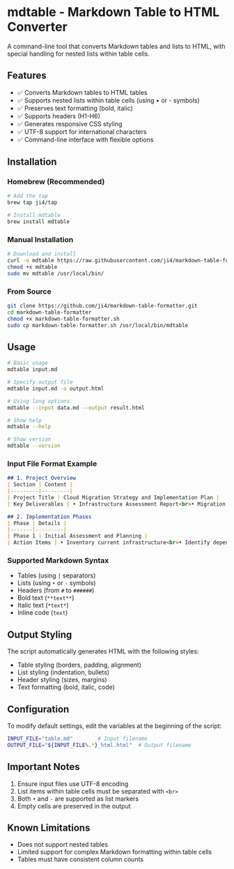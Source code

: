 # mdtable - Markdown Table to HTML Converter

A command-line tool that converts Markdown tables and lists to HTML, with special handling for nested lists within table cells.

## Features

- ✅ Converts Markdown tables to HTML tables
- ✅ Supports nested lists within table cells (using • or - symbols)
- ✅ Preserves text formatting (bold, italic)
- ✅ Supports headers (H1-H6)
- ✅ Generates responsive CSS styling
- ✅ UTF-8 support for international characters
- ✅ Command-line interface with flexible options

## Installation

### Homebrew (Recommended)

```bash
# Add the tap
brew tap ji4/tap

# Install mdtable
brew install mdtable
```

### Manual Installation

```bash
# Download and install
curl -o mdtable https://raw.githubusercontent.com/ji4/markdown-table-formatter/main/markdown-table-formatter.sh
chmod +x mdtable
sudo mv mdtable /usr/local/bin/
```

### From Source

```bash
git clone https://github.com/ji4/markdown-table-formatter.git
cd markdown-table-formatter
chmod +x markdown-table-formatter.sh
sudo cp markdown-table-formatter.sh /usr/local/bin/mdtable
```

## Usage

```bash
# Basic usage
mdtable input.md

# Specify output file
mdtable input.md -o output.html

# Using long options
mdtable --input data.md --output result.html

# Show help
mdtable --help

# Show version
mdtable --version
```

### Input File Format Example

```markdown
## 1. Project Overview
| Section | Content |
|---------|---------|
| Project Title | Cloud Migration Strategy and Implementation Plan |
| Key Deliverables | • Infrastructure Assessment Report<br>• Migration Timeline<br>• Cost Analysis Document |

## 2. Implementation Phases
| Phase | Details |
|-------|---------|
| Phase 1 | Initial Assessment and Planning |
| Action Items | • Inventory current infrastructure<br>• Identify dependencies<br>• Define success metrics |
```

### Supported Markdown Syntax

- Tables (using `|` separators)
- Lists (using `•` or `-` symbols)
- Headers (from `#` to `######`)
- Bold text (`**text**`)
- Italic text (`*text*`)
- Inline code (```text```)

## Output Styling

The script automatically generates HTML with the following styles:
- Table styling (borders, padding, alignment)
- List styling (indentation, bullets)
- Header styling (sizes, margins)
- Text formatting (bold, italic, code)

## Configuration

To modify default settings, edit the variables at the beginning of the script:
```bash
INPUT_FILE="table.md"        # Input filename
OUTPUT_FILE="${INPUT_FILE%.*}_html.html"  # Output filename
```

## Important Notes

1. Ensure input files use UTF-8 encoding
2. List items within table cells must be separated with `<br>`
3. Both `•` and `-` are supported as list markers
4. Empty cells are preserved in the output


## Known Limitations

- Does not support nested tables
- Limited support for complex Markdown formatting within table cells
- Tables must have consistent column counts
